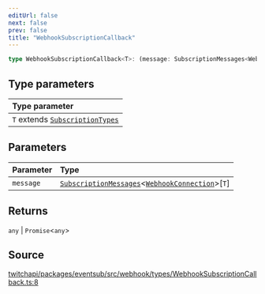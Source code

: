 ```yaml
---
editUrl: false
next: false
prev: false
title: "WebhookSubscriptionCallback"
---
```


```ts
type WebhookSubscriptionCallback<T>: (message: SubscriptionMessages<WebhookConnection>[T]) => any | Promise<any>;
```

## Type parameters

| Type parameter |
| :------ |
| `T` extends [`SubscriptionTypes`](/api/eventsub/enumerations/subscriptiontypes/) |

## Parameters

| Parameter | Type |
| :------ | :------ |
| `message` | [`SubscriptionMessages`](/api/eventsub/interfaces/subscriptionmessages/)\<[`WebhookConnection`](/api/eventsub/classes/webhookconnection/)\>\[`T`\] |

## Returns

`any` \| `Promise`\<`any`\>

## Source

[twitchapi/packages/eventsub/src/webhook/types/WebhookSubscriptionCallback.ts:8](https://github.com/pablornc/twitchapi//blob/8695acad106a836c1f0fc4c57a113f17adce41f0/packages/eventsub/src/webhook/types/WebhookSubscriptionCallback.ts#L8)
